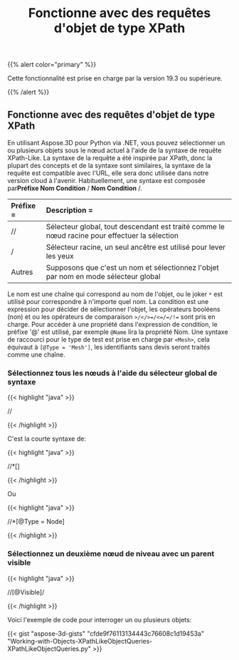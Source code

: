 ﻿---
title: Fonctionne avec des requêtes d'objet de type XPath
type: docs
weight: 120
url: /fr/python-net/work-with-xpath-like-object-queries/
description: En utilisant Aspose.3D pour Python via .NET, vous pouvez sélectionner un ou plusieurs objets sous le nœud actuel à l'aide de la syntaxe de requête XPath-Like. La syntaxe de la requête a été inspirée par XPath, donc la plupart des concepts et de la syntaxe sont similaires, la syntaxe de la requête est compatible avec l'URL, elle sera donc utilisée dans notre version cloud à l'avenir.
---
{{% alert color="primary" %}} 

Cette fonctionnalité est prise en charge par la version 19.3 ou supérieure.

{{% /alert %}} 
## **Fonctionne avec des requêtes d'objet de type XPath**
En utilisant Aspose.3D pour Python via .NET, vous pouvez sélectionner un ou plusieurs objets sous le nœud actuel à l'aide de la syntaxe de requête XPath-Like. La syntaxe de la requête a été inspirée par XPath, donc la plupart des concepts et de la syntaxe sont similaires, la syntaxe de la requête est compatible avec l'URL, elle sera donc utilisée dans notre version cloud à l'avenir. Habituellement, une syntaxe est composée par**Préfixe Nom Condition** / **Nom Condition** /.

|**Préfixe =**|**Description =**|
|:- |:- |
|//|Sélecteur global, tout descendant est traité comme le nœud racine pour effectuer la sélection|
|/|Sélecteur racine, un seul ancêtre est utilisé pour lever les yeux|
|Autres|Supposons que c'est un nom et sélectionnez l'objet par nom en mode sélecteur global|
Le nom est une chaîne qui correspond au nom de l'objet, ou le joker `*` est utilisé pour correspondre à n'importe quel nom. La condition est une expression pour décider de sélectionner l'objet, les opérateurs booléens (non) et ou les opérateurs de comparaison `>/</>=/<=/=/!=` sont pris en charge. Pour accéder à une propriété dans l'expression de condition, le préfixe '@' est utilisé, par exemple `@Name` lira la propriété Nom. Une syntaxe de raccourci pour le type de test est prise en charge par `<Mesh>`, cela équivaut à `[@Type = 'Mesh']`, les identifiants sans devis seront traités comme une chaîne.
### **Sélectionnez tous les nœuds à l'aide du sélecteur global de syntaxe**
{{< highlight "java" >}}

 //<Node>

{{< /highlight >}}

C'est la courte syntaxe de:

{{< highlight "java" >}}

 //*[<Node>]

{{< /highlight >}}

Ou

{{< highlight "java" >}}

 //*[@Type = Node]

{{< /highlight >}}
### **Sélectionnez un deuxième nœud de niveau avec un parent visible**
{{< highlight "java" >}}

 //<Node>[@Visible]/<Node>

{{< /highlight >}}

Voici l'exemple de code pour interroger un ou plusieurs objets:

{{< gist "aspose-3d-gists" "cfde9f76113134443c76608c1d19453a" "Working-with-Objects-XPathLikeObjectQueries-XPathLikeObjectQueries.py" >}}
